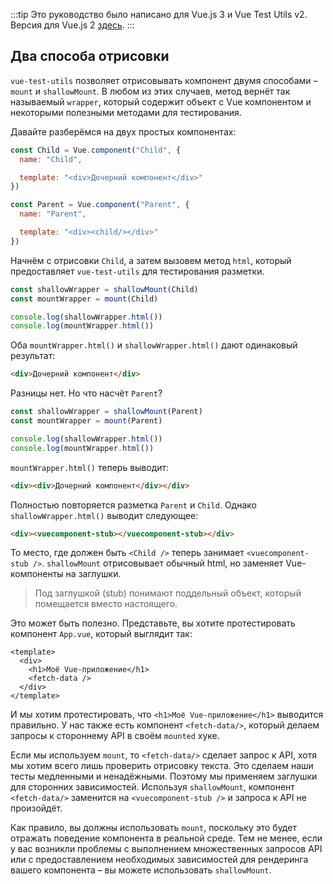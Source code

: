 :::tip Это руководство было написано для Vue.js 3 и Vue Test Utils v2.
Версия для Vue.js 2 [здесь](/ru).
:::

## Два способа отрисовки

`vue-test-utils` позволяет отрисовывать компонент двумя способами – `mount` и `shallowMount`. В любом из этих случаев, метод вернёт так называемый `wrapper`, который содержит объект с Vue компонентом и некоторыми полезными методами для тестирования.

Давайте разберёмся на двух простых компонентах:

```js
const Child = Vue.component("Child", {
  name: "Child",

  template: "<div>Дочерний компонент</div>"
})

const Parent = Vue.component("Parent", {
  name: "Parent",

  template: "<div><child/></div>"
})
```

Начнём с отрисовки `Child`, а затем вызовем метод `html`, который предоставляет `vue-test-utils` для тестирования разметки. 

```js
const shallowWrapper = shallowMount(Child)
const mountWrapper = mount(Child)

console.log(shallowWrapper.html())
console.log(mountWrapper.html())
```


Оба `mountWrapper.html()` и `shallowWrapper.html()` дают одинаковый результат:

```html
<div>Дочерний компонент</div>
```

Разницы нет. Но что насчёт `Parent`?

```js
const shallowWrapper = shallowMount(Parent)
const mountWrapper = mount(Parent)

console.log(shallowWrapper.html())
console.log(mountWrapper.html())
```

`mountWrapper.html()` теперь выводит:

```html
<div><div>Дочерний компонент</div></div>
```

Полностью повторяется разметка `Parent` и `Child`. Однако `shallowWrapper.html()` выводит следующее:

```html
<div><vuecomponent-stub></vuecomponent-stub></div>
```

То место, где должен быть `<Child />` теперь занимает `<vuecomponent-stub />`. `shallowMount` отрисовывает обычный html, но заменяет Vue-компоненты на заглушки.

> Под заглушкой (stub) понимают поддельный объект, который помещается вместо настоящего.

Это может быть полезно. Представьте, вы хотите протестировать компонент `App.vue`, который выглядит так:

```vue
<template>
  <div>
    <h1>Моё Vue-приложение</h1>
    <fetch-data />
  </div>
</template>
```

И мы хотим протестировать, что `<h1>Моё Vue-приложение</h1>` выводится правильно. У нас также есть компонент `<fetch-data/>`, который делаем запросы к стороннему API в своём `mounted`  хуке.

Если мы используем `mount`, то `<fetch-data/>` сделает запрос к API, хотя мы хотим всего лишь проверить отрисовку текста. Это сделаем наши тесты медленными и ненадёжными. Поэтому мы применяем заглушки для сторонних зависимостей. Используя `shallowMount`, компонент `<fetch-data/>` заменится на `<vuecomponent-stub />` и запроса к API не произойдёт.

Как правило, вы должны использовать `mount`, поскольку это будет отражать поведение компонента в реальной среде. Тем не менее, если у вас возникли проблемы с выполнением множественных запросов API или с предоставлением необходимых зависимостей для рендеринга вашего компонента – вы можете использовать `shallowMount`.
